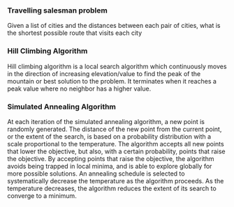 ### Travelling salesman problem
Given a list of cities and the distances between each pair of cities, what is the shortest possible route that visits each city

### Hill Climbing Algorithm
Hill climbing algorithm is a local search algorithm which continuously moves in the direction of increasing elevation/value to find the peak of the mountain or best solution to the problem. It terminates when it reaches a peak value where no neighbor has a higher value.


### Simulated Annealing Algorithm
At each iteration of the simulated annealing algorithm, a new point is randomly generated. The distance of the new point from the current point, or the extent of the search, is based on a probability distribution with a scale proportional to the temperature. The algorithm accepts all new points that lower the objective, but also, with a certain probability, points that raise the objective. By accepting points that raise the objective, the algorithm avoids being trapped in local minima, and is able to explore globally for more possible solutions. An annealing schedule is selected to systematically decrease the temperature as the algorithm proceeds. As the temperature decreases, the algorithm reduces the extent of its search to converge to a minimum.
